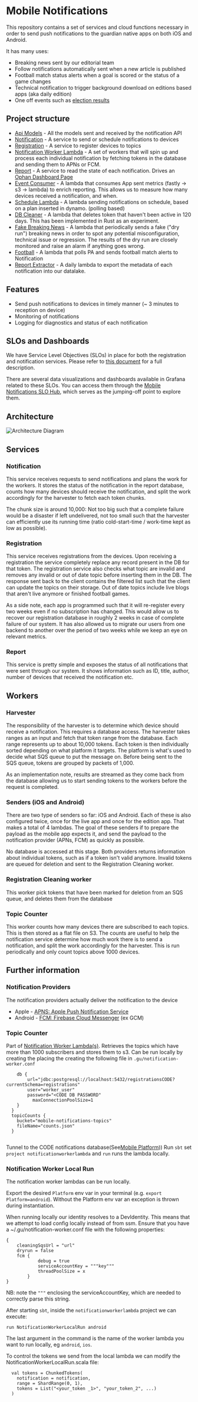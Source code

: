 # Mobile Notifications

This repository contains a set of services and cloud functions necessary in order to send push notifications to the guardian native apps on both iOS and Android.

It has many uses:
* Breaking news sent by our editorial team
* Follow notifications automatically sent when a new article is published
* Football match status alerts when a goal is scored or the status of a game changes
* Technical notification to trigger background download on editions based apps (aka daily edition)
* One off events such as [election results](https://www.theguardian.com/us-news/2016/nov/03/live-presidential-election-night-results-mobile)

## Project structure

* [Api Models](api-models) - All the models sent and received by the notification API
* [Notification](notification) - A service to send or schedule notifications to devices
* [Registration](registration) - A service to register devices to topics
* [Notification Worker Lambda](notificationworkerlambda) - A set of workers that will spin up and process each individual notification by fetching tokens in the database and sending them to APNs or FCM.
* [Report](report) - A service to read the state of each notification. Drives an [Ophan Dashboard Page](https://dashboard.ophan.co.uk/notifications)
* [Event Consumer](eventconsumer) - A lambda that consumes App sent metrics (fastly -> s3 -> lambda) to enrich reporting. This allows us to measure how many devices received a notification, and when.
* [Schedule Lambda](schedulelambda) - A lambda sending notifications on schedule, based on a plan inserted in dynamo. (polling based)
* [DB Cleaner](db-cleaner) - A lambda that deletes token that haven't been active in 120 days. This has been implemented in Rust as an experiment.
* [Fake Breaking News](fakebreakingnewslambda) - A lambda that periodically sends a fake ("dry run") breaking news in order to spot any potential misconfiguration, technical issue or regression. The results of the dry run are closely monitored and raise an alarm if anything goes wrong.
* [Football](football) - A lambda that polls PA and sends football match alerts to Notification
* [Report Extractor](reportextractor) - A daily lambda to export the metadata of each notification into our datalake.

## Features
* Send push notifications to devices in timely manner (~ 3 minutes to reception on device)
* Monitoring of notifications
* Logging for diagnostics and status of each notification

## SLOs and Dashboards

We have Service Level Objectives (SLOs) in place for both the registration and notification services. Please refer to [this document](https://docs.google.com/document/d/1wDKfCFU4geZvpnYIjl3IENlJEu_7506GOvbxBhrocDI) for a full description. 

There are several data visualizations and dashboards available in Grafana related to these SLOs. You can access them through the [Mobile Notifications SLO Hub](https://metrics.gutools.co.uk/d/hwjXe51Vz/mss-slos-start-here?orgId=1), which serves as the jumping-off point to explore them.


## Architecture
![Architecture Diagram](Notifications-Architecture.jpg)

## Services

### Notification
This service receives requests to send notifications and plans the work for the workers. It stores the status of the notification in the report database, counts how many devices should receive the notification, and split the work accordingly for the harvester to fetch each token chunks.

The chunk size is around 10,000: Not too big such that a complete failure would be a disaster if left undelivered, not too small such that the harvester can efficiently use its running time (ratio cold-start-time / work-time kept as low as possible). 

### Registration
This service receives registrations from the devices. Upon receiving a registration the service completely replace any record present in the DB for that token.
The registration service also checks what topic are invalid and removes any invalid or out of date topic before inserting them in the DB.
The response sent back to the client contains the filtered list such that the client can update the topics on their storage. Out of date topics include live blogs that aren't live anymore or finished football games.

As a side note, each app is programmed such that it will re-register every two weeks even if no subscription has changed.
This would allow us to recover our registration database in roughly 2 weeks in case of complete failure of our system.
It has also allowed us to migrate our users from one backend to another over the period of two weeks while we keep an eye on relevant metrics.

### Report
This service is pretty simple and exposes the status of all notifications that were sent through our system.
It shows information such as ID, title, author, number of devices that received the notification etc.

## Workers

### Harvester

The responsibility of the harvester is to determine which device should receive a notification. This requires a database access.
The harvester takes ranges as an input and fetch that token range from the database. Each range represents up to about 10,000 tokens.
Each token is then individually sorted depending on what platform it targets. The platform is what's used to decide what SQS queue to put the message on.
Before being sent to the SQS queue, tokens are grouped by packets of 1,000. 

As an implementation note, results are streamed as they come back from the database allowing us to start sending tokens to the workers before the request is completed.

### Senders (iOS and Android)
There are two type of senders so far: iOS and Android. Each of these is also configured twice, once for the live app and once for the edition app. That makes a total of 4 lambdas.
The goal of these senders if to prepare the payload as the mobile app expects it, and send the payload to the notification provider (APNs, FCM) as quickly as possible.

No database is accessed at this stage.
Both providers returns information about individual tokens, such as if a token isn't valid anymore. Invalid tokens are queued for deletion and sent to the Registration Cleaning worker.

### Registration Cleaning worker
This worker pick tokens that have been marked for deletion from an SQS queue, and deletes them from the database

### Topic Counter
This worker counts how many devices there are subscribed to each topics. This is then stored as a flat file on S3.
The counts are useful to help the notification service determine how much work there is to send a notification, and split the work accordingly for the harvester.
This is run periodically and only count topics above 1000 devices.

## Further information
 
### Notification Providers

The notification providers actually deliver the notification to the device

* Apple - [APNS: Apple Push Notification Service](https://developer.apple.com/notifications/)
* Android - [FCM: Firebase Cloud Messenger](https://firebase.google.com/docs/cloud-messaging/) (ex GCM)


### Topic Counter

Part of [Notification Worker Lambda(s)](notificationworkerlambda). Retrieves the topics which have more than 1000 subscribers and stores them to s3. Can be run locally by creating the placing the creating the following file in `.gu/notification-worker.conf`

````registration {
  	db {
  		url="jdbc:postgresql://localhost:5432/registrationsCODE?currentSchema=registrations"
  		user="worker_user"
  		password="<CODE DB PASSWORD"
          maxConnectionPoolSize=1
  	}
  }
  topicCounts {
  	bucket="mobile-notifications-topics"
  	fileName="counts.json"
  }
  
````

Tunnel to the CODE notifications database(See[Mobile Platform](https://github.com/guardian/mobile-platform/))) Run `sbt` set `project notificationworkerlambda` and `run` runs the lambda locally. 

### Notification Worker Local Run

The notification worker lambdas can be run locally.

Export the desired `Platform` env var in your terminal (e.g. `export Platform=android`). Without the Platform env var an exception is thrown during instantiation. 

When running locally our identity resolves to a DevIdentity. This means that we attempt to load config locally instead of from ssm. Ensure that you have a ~/.gu/notification-worker.conf file with the following properties:

````
{
    cleaningSqsUrl = "url"
    dryrun = false
    fcm {
            debug = true
            serviceAccountKey = """key"""
            threadPoolSize = x
        }
}
````

NB: note the `"""` enclosing the serviceAccountKey, which are needed to correctly parse this string.

After starting `sbt`, inside the `notificationworkerlambda` project we can execute:

`run NotificationWorkerLocalRun android`

The last argument in the command is the name of the worker lambda you want to run locally, eg `android`, `ios`.

To control the tokens we send from the local lambda we can modify the NotificationWorkerLocalRun.scala file:

```
  val tokens = ChunkedTokens(
    notification = notification,
    range = ShardRange(0, 1),
    tokens = List("<your_token _1>", "your_token_2", ...)
  )
```
